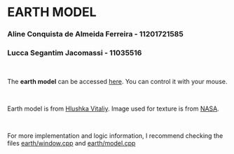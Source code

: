 <h1> EARTH MODEL </h1>

<h3> Aline Conquista de Almeida Ferreira - 11201721585 </h3>
<h3> Lucca Segantim Jacomassi - 11035516 </h3>

<br />

The <strong>earth model</strong> can be accessed [here](https://lulcca.github.io/abcg/earth/). You can control it with your mouse.

<br />

Earth model is from [Hlushka Vitaliy](https://www.turbosquid.com/pt_br/3d-models/3d-planet-earth-model-1553478). Image used for texture is from [NASA](https://svs.gsfc.nasa.gov/3404).

<br />

For more implementation and logic information, I recommend checking the files [earth/window.cpp](https://github.com/lulcca/abcg/blob/main/examples/slidepuzzle/window.cpp) and [earth/model.cpp](https://github.com/lulcca/abcg/blob/main/examples/slidepuzzle/window.cpp)
